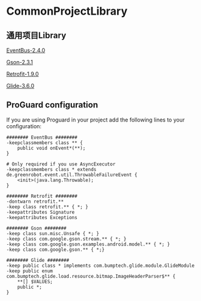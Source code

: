 # CommonProjectLibrary
## 通用项目Library ## 

[EventBus-2.4.0](https://github.com/greenrobot/EventBus)

[Gson-2.3.1](https://github.com/google/gson)

[Retrofit-1.9.0](https://github.com/square/retrofit)

[Glide-3.6.0](https://github.com/bumptech/glide)

## ProGuard configuration ## 

  If you are using Proguard in your project add the following lines to your configuration:

```
######## EventBus ########
-keepclassmembers class ** {
    public void onEvent*(**);
}

# Only required if you use AsyncExecutor
-keepclassmembers class * extends de.greenrobot.event.util.ThrowableFailureEvent {
    <init>(java.lang.Throwable);
}

######## Retrofit ########
-dontwarn retrofit.**
-keep class retrofit.** { *; }
-keepattributes Signature
-keepattributes Exceptions

######## Gson ########
-keep class sun.misc.Unsafe { *; }
-keep class com.google.gson.stream.** { *; }
-keep class com.google.gson.examples.android.model.** { *; } 
-keep class com.google.gson.** { *;}

######## Glide ########
-keep public class * implements com.bumptech.glide.module.GlideModule
-keep public enum com.bumptech.glide.load.resource.bitmap.ImageHeaderParser$** {
    **[] $VALUES;
    public *;
}

```